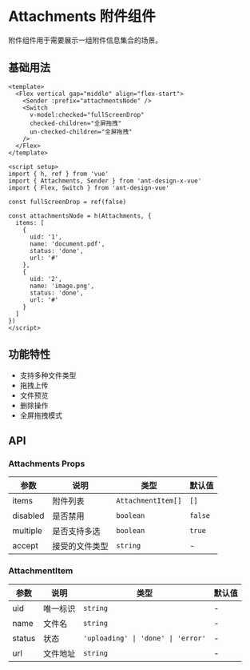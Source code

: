 # Attachments 附件组件

附件组件用于需要展示一组附件信息集合的场景。

## 基础用法

<script setup>
import { h, ref } from 'vue'
import { Attachments, Sender } from 'ant-design-x-vue'
import { Flex, Switch } from 'ant-design-vue'

const fullScreenDrop = ref(false)

const attachmentsNode = h(Attachments, {
  items: [
    {
      uid: '1',
      name: 'document.pdf',
      status: 'done',
      url: '#'
    },
    {
      uid: '2', 
      name: 'image.png',
      status: 'done',
      url: '#'
    }
  ]
})
</script>

<Flex vertical gap="middle" align="flex-start">
  <Sender :prefix="attachmentsNode" />
  <Switch
    v-model:checked="fullScreenDrop"
    checked-children="全屏拖拽"
    un-checked-children="全屏拖拽"
  />
</Flex>

```vue
<template>
  <Flex vertical gap="middle" align="flex-start">
    <Sender :prefix="attachmentsNode" />
    <Switch
      v-model:checked="fullScreenDrop"
      checked-children="全屏拖拽"
      un-checked-children="全屏拖拽"
    />
  </Flex>
</template>

<script setup>
import { h, ref } from 'vue'
import { Attachments, Sender } from 'ant-design-x-vue'
import { Flex, Switch } from 'ant-design-vue'

const fullScreenDrop = ref(false)

const attachmentsNode = h(Attachments, {
  items: [
    {
      uid: '1',
      name: 'document.pdf',
      status: 'done',
      url: '#'
    },
    {
      uid: '2', 
      name: 'image.png',
      status: 'done',
      url: '#'
    }
  ]
})
</script>
```

## 功能特性

- 支持多种文件类型
- 拖拽上传
- 文件预览
- 删除操作
- 全屏拖拽模式

## API

### Attachments Props

| 参数 | 说明 | 类型 | 默认值 |
| --- | --- | --- | --- |
| items | 附件列表 | `AttachmentItem[]` | `[]` |
| disabled | 是否禁用 | `boolean` | `false` |
| multiple | 是否支持多选 | `boolean` | `true` |
| accept | 接受的文件类型 | `string` | - |

### AttachmentItem

| 参数 | 说明 | 类型 | 默认值 |
| --- | --- | --- | --- |
| uid | 唯一标识 | `string` | - |
| name | 文件名 | `string` | - |
| status | 状态 | `'uploading' \| 'done' \| 'error'` | - |
| url | 文件地址 | `string` | - |